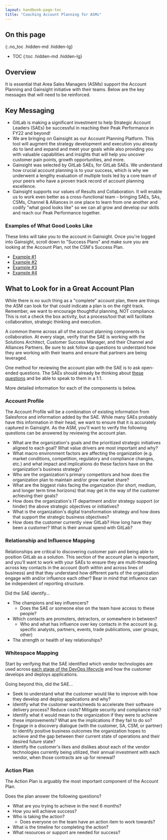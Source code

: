 ```yaml
---
layout: handbook-page-toc
title: "Coaching Account Planning for ASMs"
---
```


## On this page
{:.no_toc .hidden-md .hidden-lg}

- TOC
{:toc .hidden-md .hidden-lg}

## Overview
It is essential that Area Sales Managers (ASMs) support the Account Planning and Gainsight initiative with their teams. Below are the key messages that will need to be reinforced.

## Key Messaging
* GitLab is making a significant investment to help Strategic Account Leaders (SAEs) be successful in reaching their Peak Performance in FY22 and beyond!
* We are bringing on Gainsight as our Account Planning Platform. This tool will augment the strategy development and execution you already do to land and expand and meet your goals while also providing you with valuable capabilities and insights that will help you uncover customer pain points, growth opportunities, and more.
* Gainsight was selected by GitLab SAEs, for GitLab SAEs. We understand how crucial account planning is to your success, which is why we underwent a lengthy evaluation of multiple tools led by a core team of your peers who have a proven track record of account planning excellence.
* Gainsight supports our values of Results and Collaboration. It will enable us to work even better as a cross-functional team – bringing SAEs, SAs, CSMs, Channel & Alliances in one place to learn from one another and codify "what good looks like" so we can all grow and develop our skills and reach our Peak Performance together.

### Examples of What Good Looks Like 
These links will take you to the account in Gainsight. Once you're logged into Gainsight, scroll down to "Success Plans" and make sure you are looking at the Account Plan, not the CSM's Success Plan. 

* [Example #1](https://gitlab--jbcxm.na129.visual.force.com/apex/GainsightNXT#customersuccess360%3Fcid%3D1P02RKMLNB117PXAFW2TN7OSIREEMQD0TZXJ) 
* [Example #2](https://gitlab--jbcxm.na129.visual.force.com/apex/GainsightNXT#customersuccess360%3Fcid%3D1P02RKMLNB117PXAFW27TN3MZRTY5SZ1ZKVH)
* [Example #3](https://gitlab--jbcxm.na129.visual.force.com/apex/GainsightNXT#customersuccess360%3Fcid%3D1P02RKMLNB117PXAFWBRQ0UA0D7Q8M0XEOZC)
* [Example #4](https://gitlab--jbcxm.na129.visual.force.com/apex/GainsightNXT#customersuccess360%3Fcid%3D1P02RKMLNB117PXAFWEXL4R6CG29REEIB826)

## What to Look for in a Great Account Plan 

While there is no such thing as a "complete" account plan, there are things the ASM can look for that could indicate a plan is on the right track. Remember, we want to encourage thoughtful planning, NOT compliance. This is not a check the box activity, but a process/tool that will facilitate collaboration, strategic thinking and execution. 

A common theme across all of the account planning components is collaboration. At every stage, verify that the SAE is working with the Solutions Architect, Customer Success Manager, and their Channel and Alliances Partners. Be sure to ask follow up questions to understand how they are working with their teams and ensure that partners are being leveraged. 

One method for reviewing the account plan with the SAE is to ask open-ended questions. The SAEs should already be thinking about [these questions](/handbook/sales/account-planning/#account-profile) and be able to speak to them in a 1:1. 

More detailed information for each of the components is below. 

### Account Profile

The Account Profile will be a combination of existing information from Salesforce and information added by the SAE. While many SAEs probably have this information in their head, we want to ensure that it is accurately captured in Gainsight. As the ASM, you'll want to verify the following questions can be answered by reviewing the account plan. 
- What are the organization's goals and the prioritized strategic initiatives aligned to each goal? What value drivers are most important and why?
- What macro environment factors are affecting the organization (e.g. market conditions, competition, regulatory and compliance changes, etc.) and what impact and implications do these factors have on the organization's business strategy?
- Who are the organization's primary competitors and how does the organization plan to maintain and/or grow market share?
- What are the biggest risks facing the organization (for short, medium, and longer term time horizons) that may get in the way of the customer achieving their goals?
- How does the organization's IT department and/or strategy support (or hinder) the above strategic objectives or initiatives?
- What is the organization's digital transformation strategy and how does that support the strategic business objectives?
- How does the customer currently view GitLab? How long have they been a customer? What is their annual spend with GitLab?


### Relationship and Influence Mapping

Relationships are critical to discovering customer pain and being able to position GitLab as a solution. This section of the account plan is important, and you'll want to work with your SAEs to ensure they are multi-threading across key contacts in the account (both within and across lines of business) and that they understand how different parts of the organization engage with and/or influence each other? Bear in mind that influence can be independent of reporting structure.

Did the SAE identify...
- The champions and key influencers? 
   - Does the SAE or someone else on the team have access to these people?
- Which contacts are promoters, detractors, or somewhere in between?
   - Who and what has influence over key contacts in the account (e.g. specific analysts, partners, events, trade publications, user groups, other)
- The strength or health of key relationships? 


### Whitespace Mapping

Start by verifying that the SAE identified which vendor technologies are used across [each stage of the DevOps lifecycle](https://about.gitlab.com/stages-devops-lifecycle/) and how the customer develops and deploys applications. 

Going beyond this, did the SAE...
- Seek to understand what the customer would like to improve with how they develop and deploy applications and why?
- Identify what the customer wants/needs to accelerate their software delivery process? Reduce costs? Mitigate security and compliance risk? 
- Identify what it would mean to the organization if they were to achieve these improvements? What are the implications if they fail to do so?
- Engage in a discovery dialogue (with the customer, SA, CSM, or partner) to identify positive business outcomes the organization hopes to achieve and the gap between their current state of operations and their desired future state?
- Identify the customer's likes and dislikes about each of the vendor technologies currently being utilized, their annual investment with each vendor, when those contracts are up for renewal?

### Action Plan

The Action Plan is arguably the most important component of the Account Plan. 

Does the plan answer the following questions?
- What are you trying to achieve in the next 6 months?
- How you will achieve success?
- Who is taking the action?
   - Does everyone on the team have an action item to work towards?
- What is the timeline for completing the action?
- What resources or support are needed for success?

